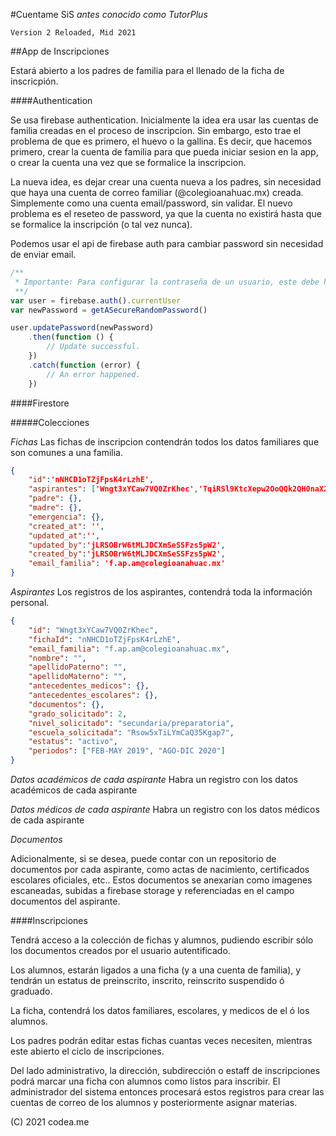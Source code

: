 #Cuentame SiS
_antes conocido como TutorPlus_

```
Version 2 Reloaded, Mid 2021
```

##App de Inscripciones

Estará abierto a los padres de familia para el llenado de la ficha de inscricpión.

####Authentication

Se usa firebase authentication. Inicialmente la idea era usar las cuentas de familia creadas en el proceso de inscripcion. Sin embargo, esto trae el problema de que es primero, el huevo o la gallina. Es decir, que hacemos primero, crear la cuenta de familia para que pueda iniciar sesion en la app, o crear la cuenta una vez que se formalice la inscripcion.

La nueva idea, es dejar crear una cuenta nueva a los padres, sin necesidad que haya una cuenta de correo familiar (@colegioanahuac.mx) creada. Simplemente como una cuenta email/password, sin validar. El nuevo problema es el reseteo de password, ya que la cuenta no existirá hasta que se formalice la inscripción (o tal vez nunca).

Podemos usar el api de firebase auth para cambiar password sin necesidad de enviar email.

```javascript
/**
 * Importante: Para configurar la contraseña de un usuario, este debe haber accedido recientemente.
 **/
var user = firebase.auth().currentUser
var newPassword = getASecureRandomPassword()

user.updatePassword(newPassword)
    .then(function () {
        // Update successful.
    })
    .catch(function (error) {
        // An error happened.
    })
```

####Firestore

#####Colecciones

_Fichas_
Las fichas de inscripcion contendrán todos los datos familiares que son comunes a una familia.

```json
{
    "id":'nNHCD1oTZjFpsK4rLzhE',
    "aspirantes": ['Wngt3xYCaw7VQ0ZrKhec','TqiRSl9KtcXepw2OoQQk2QH0naX2', ...],
    "padre": {},
    "madre": {},
    "emergencia": {},
    "created_at": '',
    "updated_at":'',
    "updated_by":'jLRSOBrW6tMLJDCXmSeSSFzs5pW2',
    "created_by":'jLRSOBrW6tMLJDCXmSeSSFzs5pW2',
    "email_familia": 'f.ap.am@colegioanahuac.mx'
}
```

_Aspirantes_
Los registros de los aspirantes, contendrá toda la información personal.

```json
{
    "id": "Wngt3xYCaw7VQ0ZrKhec",
    "fichaId": "nNHCD1oTZjFpsK4rLzhE",
    "email_familia": "f.ap.am@colegioanahuac.mx",
    "nombre": "",
    "apellidoPaterno": "",
    "apellidoMaterno": "",
    "antecedentes_medicos": {},
    "antecedentes_escolares": {},
    "documentos": {},
    "grado_solicitado": 2,
    "nivel_solicitado": "secundaria/preparatoria",
    "escuela_solicitada": "Rsow5xTiLYmCaQ35Kgap7",
    "estatus": "activo",
    "periodos": ["FEB-MAY 2019", "AGO-DIC 2020"]
}
```

_Datos académicos de cada aspirante_
Habra un registro con los datos académicos de cada aspirante

_Datos médicos de cada aspirante_
Habra un registro con los datos médicos de cada aspirante

_Documentos_

Adicionalmente, si se desea, puede contar con un repositorio de documentos por cada aspirante, como actas de nacimiento, certificados escolares oficiales, etc..
Estos documentos se anexarían como imagenes escaneadas, subidas a firebase storage y referenciadas en el campo documentos del aspirante.

####Inscripciones

Tendrá acceso a la colección de fichas y alumnos, pudiendo escribir sólo los documentos creados por el usuario autentificado.

Los alumnos, estarán ligados a una ficha (y a una cuenta de familia), y tendrán un estatus de preinscrito, inscrito, reinscrito suspendido ó graduado.

La ficha, contendrá los datos familiares, escolares, y medicos de el ó los alumnos.

Los padres podrán editar estas fichas cuantas veces necesiten, mientras este abierto el ciclo de inscripciones.

Del lado administrativo, la dirección, subdirección o estaff de inscripciones podrá marcar una ficha con alumnos como listos para inscribir. El administrador del sistema entonces procesará estos registros para crear las cuentas de correo de los alumnos y posteriormente asignar materias.

(C) 2021 codea.me
